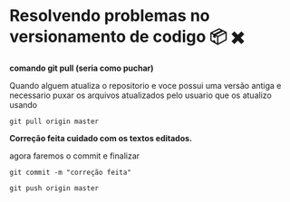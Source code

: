 # Resolvendo problemas no versionamento de codigo :package:  :heavy_multiplication_x:

**comando git pull (seria como puchar)**

Quando alguem atualiza o repositorio e voce possui uma versão antiga e necessario puxar os arquivos atualizados pelo usuario que os atualizo usando 

`git pull origin master`

**Correção feita  cuidado com os textos editados.**

agora faremos o commit e finalizar

`git commit -m "correção feita"`

 `git push origin master` 

 
